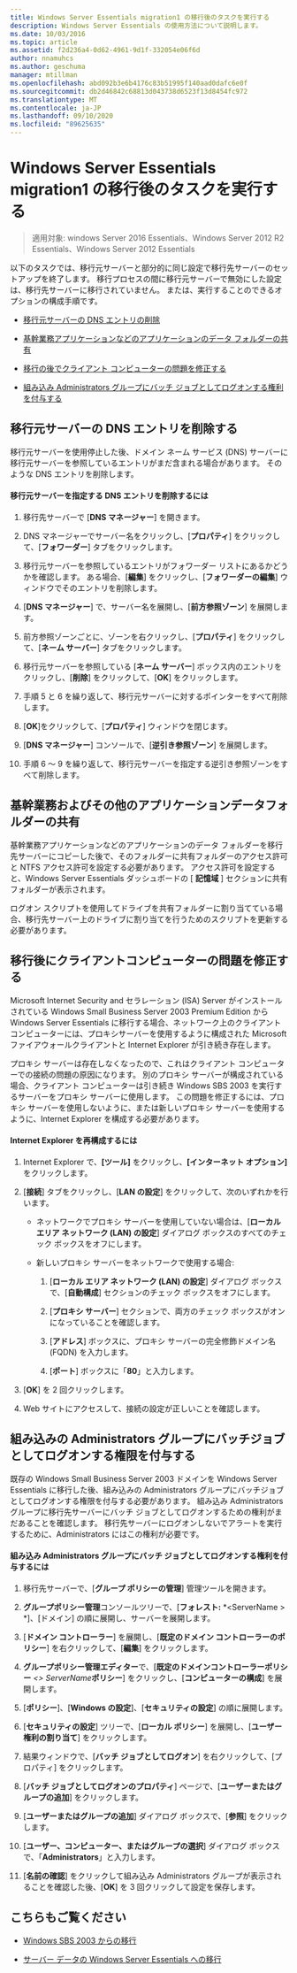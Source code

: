 ```yaml
---
title: Windows Server Essentials migration1 の移行後のタスクを実行する
description: Windows Server Essentials の使用方法について説明します。
ms.date: 10/03/2016
ms.topic: article
ms.assetid: f2d236a4-0d62-4961-9d1f-332054e06f6d
author: nnamuhcs
ms.author: geschuma
manager: mtillman
ms.openlocfilehash: abd092b3e6b4176c83b51995f140aad0dafc6e0f
ms.sourcegitcommit: db2d46842c68813d043738d6523f13d8454fc972
ms.translationtype: MT
ms.contentlocale: ja-JP
ms.lasthandoff: 09/10/2020
ms.locfileid: "89625635"
---
```

# <a name="perform-post-migration-tasks-for-windows-server-essentials-migration1"></a>Windows Server Essentials migration1 の移行後のタスクを実行する

>適用対象: windows Server 2016 Essentials、Windows Server 2012 R2 Essentials、Windows Server 2012 Essentials

以下のタスクでは、移行元サーバーと部分的に同じ設定で移行先サーバーのセットアップを終了します。 移行プロセスの間に移行元サーバーで無効にした設定は、移行先サーバーに移行されていません。 または、実行することのできるオプションの構成手順です。


-   [移行元サーバーの DNS エントリの削除](Perform-post-migration-tasks-for-Windows-Server-Essentials-migration.md#BKMK_DeleteDNSEntries)

-   [基幹業務アプリケーションなどのアプリケーションのデータ フォルダーの共有](Perform-post-migration-tasks-for-Windows-Server-Essentials-migration.md#BKMK_ShareLineOfBusinessAndOtherApplications)

-   [移行の後でクライアント コンピューターの問題を修正する](Perform-post-migration-tasks-for-Windows-Server-Essentials-migration.md#BKMK_FixClientComputerIssuesAfterMigrating)

-   [組み込み Administrators グループにバッチ ジョブとしてログオンする権利を付与する](Perform-post-migration-tasks-for-Windows-Server-Essentials-migration.md#BKMK_AdminGroup)


##  <a name="delete-dns-entries-of-the-source-server"></a><a name="BKMK_DeleteDNSEntries"></a> 移行元サーバーの DNS エントリを削除する
 移行元サーバーを使用停止した後、ドメイン ネーム サービス (DNS) サーバーに移行元サーバーを参照しているエントリがまだ含まれる場合があります。 そのような DNS エントリを削除します。

#### <a name="to-delete-dns-entries-that-point-to-the-source-server"></a>移行元サーバーを指定する DNS エントリを削除するには

1.  移行先サーバーで [**DNS マネージャー**] を開きます。

2.  DNS マネージャーでサーバー名をクリックし、[**プロパティ**] をクリックして、[**フォワーダー**] タブをクリックします。

3.  移行元サーバーを参照しているエントリがフォワーダー リストにあるかどうかを確認します。 ある場合、[**編集**] をクリックし、[**フォワーダーの編集**] ウィンドウでそのエントリを削除します。

4.  [**DNS マネージャー**] で、サーバー名を展開し、[**前方参照ゾーン**] を展開します。

5.  前方参照ゾーンごとに、ゾーンを右クリックし、[**プロパティ**] をクリックして、[**ネーム サーバー**] タブをクリックします。

6.  移行元サーバーを参照している [**ネーム サーバー**] ボックス内のエントリをクリックし、[**削除**] をクリックして、[**OK**] をクリックします。

7.  手順 5 と 6 を繰り返して、移行元サーバーに対するポインターをすべて削除します。

8.  [**OK**]をクリックして、[**プロパティ**] ウィンドウを閉じます。

9. [**DNS マネージャー**] コンソールで、[**逆引き参照ゾーン**] を展開します。

10. 手順 6 ～ 9 を繰り返して、移行元サーバーを指定する逆引き参照ゾーンをすべて削除します。

##  <a name="share-line-of-business-and-other-application-data-folders"></a><a name="BKMK_ShareLineOfBusinessAndOtherApplications"></a> 基幹業務およびその他のアプリケーションデータフォルダーの共有
 基幹業務アプリケーションなどのアプリケーションのデータ フォルダーを移行先サーバーにコピーした後で、そのフォルダーに共有フォルダーのアクセス許可と NTFS アクセス許可を設定する必要があります。 アクセス許可を設定すると、Windows Server Essentials ダッシュボードの [ **記憶域** ] セクションに共有フォルダーが表示されます。

 ログオン スクリプトを使用してドライブを共有フォルダーに割り当てている場合、移行先サーバー上のドライブに割り当てを行うためのスクリプトを更新する必要があります。

##  <a name="fix-client-computer-issues-after-migrating"></a><a name="BKMK_FixClientComputerIssuesAfterMigrating"></a> 移行後にクライアントコンピューターの問題を修正する
 Microsoft Internet Security and セラレーション (ISA) Server がインストールされている Windows Small Business Server 2003 Premium Edition から Windows Server Essentials に移行する場合、ネットワーク上のクライアントコンピューターには、プロキシサーバーを使用するように構成された Microsoft ファイアウォールクライアントと Internet Explorer が引き続き存在します。

 プロキシ サーバーは存在しなくなったので、これはクライアント コンピューターでの接続の問題の原因になります。 別のプロキシ サーバーが構成されている場合、クライアント コンピューターは引き続き Windows SBS 2003 を実行するサーバーをプロキシ サーバーに使用します。 この問題を修正するには、プロキシ サーバーを使用しないように、または新しいプロキシ サーバーを使用するように、Internet Explorer を構成する必要があります。

#### <a name="to-reconfigure-internet-explorer"></a>Internet Explorer を再構成するには

1.  Internet Explorer で、**[ツール]** をクリックし、**[インターネット オプション]** をクリックします。

2.  [**接続**] タブをクリックし、[**LAN の設定**] をクリックして、次のいずれかを行います。

    -   ネットワークでプロキシ サーバーを使用していない場合は、[**ローカル エリア ネットワーク (LAN) の設定**] ダイアログ ボックスのすべてのチェック ボックスをオフにします。

    -   新しいプロキシ サーバーをネットワークで使用する場合:

        1.  [**ローカル エリア ネットワーク (LAN) の設定**] ダイアログ ボックスで、[**自動構成**] セクションのチェック ボックスをオフにします。

        2.  [**プロキシ サーバー**] セクションで、両方のチェック ボックスがオンになっていることを確認します。

        3.  [**アドレス**] ボックスに、プロキシ サーバーの完全修飾ドメイン名 (FQDN) を入力します。

        4.  [**ポート**] ボックスに「**80**」と入力します。

3.  [**OK**] を 2 回クリックします。

4.  Web サイトにアクセスして、接続の設定が正しいことを確認します。

##  <a name="give-the-built-in-administrators-group-the-right-to-log-on-as-a-batch-job"></a><a name="BKMK_AdminGroup"></a> 組み込みの Administrators グループにバッチジョブとしてログオンする権限を付与する
 既存の Windows Small Business Server 2003 ドメインを Windows Server Essentials に移行した後、組み込みの Administrators グループにバッチジョブとしてログオンする権限を付与する必要があります。 組み込み Administrators グループに移行先サーバーにバッチ ジョブとしてログオンするための権利がまだあることを確認します。 移行先サーバーにログオンしないでアラートを実行するために、Administrators にはこの権利が必要です。

#### <a name="to-give-the-built-in-administrators-group-the-right-to-log-on-as-a-batch-job"></a>組み込み Administrators グループにバッチ ジョブとしてログオンする権利を付与するには

1. 移行先サーバーで、[**グループ ポリシーの管理**] 管理ツールを開きます。

2. **グループポリシー管理**コンソールツリーで、[**フォレスト:** *<ServerName \> *]、[ドメイン] の順に展開し、サーバーを展開します。

3. [**ドメイン コントローラー**] を展開し、[**既定のドメイン コントローラーのポリシー**] を右クリックして、[**編集**] をクリックします。

4. **グループポリシー管理エディター**で、[**既定のドメインコントローラーポリシー** <em><\> ServerName</em>**ポリシー**] をクリックし、[**コンピューターの構成**] を展開します。

5. [**ポリシー**]、[**Windows の設定**]、[**セキュリティの設定**] の順に展開します。

6. [**セキュリティの設定**] ツリーで、[**ローカル ポリシー**] を展開し、[**ユーザー権利の割り当て**] をクリックします。

7. 結果ウィンドウで、[**バッチ ジョブとしてログオン**] を右クリックして、[プロパティ] をクリックします。

8. [**バッチ ジョブとしてログオンのプロパティ**] ページで、[**ユーザーまたはグループの追加**] をクリックします。

9. [**ユーザーまたはグループの追加**] ダイアログ ボックスで、[**参照**] をクリックします。

10. [**ユーザー、コンピューター、またはグループの選択**] ダイアログ ボックスで、「**Administrators**」と入力します。

11. [**名前の確認**] をクリックして組み込み Administrators グループが表示されることを確認した後、[**OK**] を 3 回クリックして設定を保存します。

## <a name="see-also"></a>こちらもご覧ください


-   [Windows SBS 2003 からの移行](Migrate-Windows-Small-Business-Server-2003-to-Windows-Server-Essentials.md)

-   [サーバー データの Windows Server Essentials への移行](Migrate-Server-Data-to-Windows-Server-Essentials.md)

